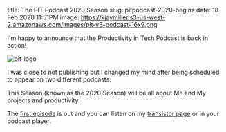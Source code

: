 title: The PIT Podcast 2020 Season
slug: pitpodcast-2020-begins
date: 18 Feb 2020 11:51PM
image: https://kjaymiller.s3-us-west-2.amazonaws.com/images/pit-v3-podcast-16x9.png

I'm happy to announce that the Productivity in Tech Podcast is back in action!

![pit-logo](https://kjaymiller.s3-us-west-2.amazonaws.com/images/pit-v3-podcast.jpg)

I was close to not publishing but I changed my mind after being scheduled to appear on two different podcasts. 

This Season (known as the 2020 Season) will be all about Me and My projects and productivity. 

The [first episode][episode-link] is out and you can listen on my [transistor page][episode-link] or in your podcast player.

[episode-link]: https://podcast.productivityintech.com/s2020/1
